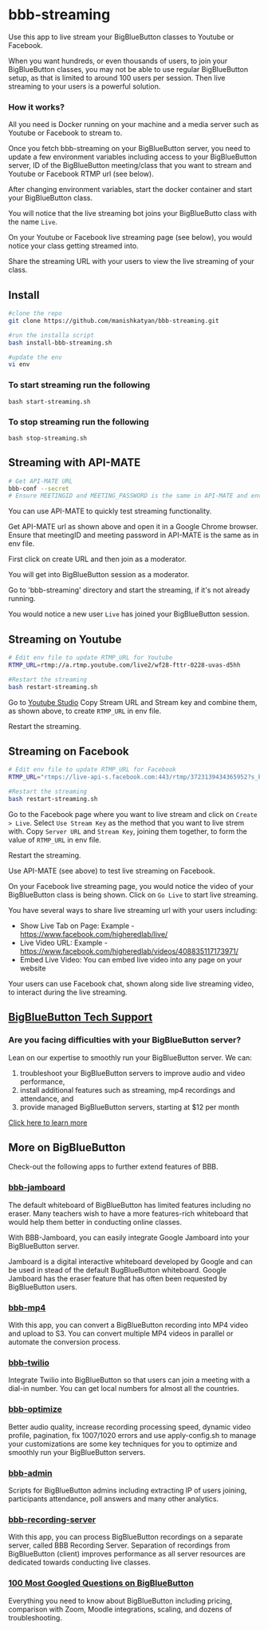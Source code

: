 # bbb-streaming

Use this app to live stream your BigBlueButton classes to Youtube or Facebook.

When you want hundreds, or even thousands of users, to join your BigBlueButton classes, you may not be able to use regular BigBlueButton setup, as that is limited to around 100 users per session. Then live streaming to your users is a powerful solution.   

### How it works?

All you need is Docker running on your machine and a media server such as Youtube or Facebook to stream to.

Once you fetch bbb-streaming on your BigBlueButton server, you need to update a few environment variables including access to your BigBlueButton server, ID of the BigBlueButton meeting/class that you want to stream and Youtube or Facebook RTMP url (see below).

After changing environment variables, start the docker container and start your BigBlueButton class. 

You will notice that the live streaming bot joins your BigBlueButto class with the name `Live`. 

On your Youtube or Facebook live streaming page (see below), you would notice your class getting streamed into. 

Share the streaming URL with your users to view the live streaming of your class. 

## Install

```sh
#clone the repo
git clone https://github.com/manishkatyan/bbb-streaming.git

#run the installa script
bash install-bbb-streaming.sh

#update the env
vi env

```

### To start streaming run the following 
`bash start-streaming.sh`

### To stop streaming run the following 
`bash stop-streaming.sh`


## Streaming with API-MATE
```sh
# Get API-MATE URL
bbb-conf --secret
# Ensure MEETINGID and MEETING_PASSWORD is the same in API-MATE and env file
```

You can use API-MATE to quickly test streaming functionality.

Get API-MATE url as shown above and open it in a Google Chrome browser. Ensure that meetingID and meeting password in API-MATE is the same as in env file. 

First click on create URL and then join as a moderator. 

You will get into BigBlueButton session as a moderator. 

Go to 'bbb-streaming' directory and start the streaming, if it's not already running.

You would notice a new user `Live` has joined your BigBlueButton session. 



## Streaming on Youtube
```sh
# Edit env file to update RTMP_URL for Youtube
RTMP_URL=rtmp://a.rtmp.youtube.com/live2/wf28-fttr-0228-uvas-d5hh

#Restart the streaming
bash restart-streaming.sh
```
Go to [Youtube Studio](https://www.youtube.com/live_dashboard_splash?nv=1)
Copy Stream URL and Stream key and combine them, as shown above, to create `RTMP_URL` in env file.

Restart the streaming. 

## Streaming on Facebook
```sh
# Edit env file to update RTMP_URL for Facebook
RTMP_URL="rtmps://live-api-s.facebook.com:443/rtmp/3723139434365952?s_bl=1&s_ps=1&s_psm=1&s_sw=0&s_vt=api-s&a=Abzo1Ejb-3Gh_7et"

#Restart the streaming
bash restart-streaming.sh
```
Go to the Facebook page where you want to live stream and click on `Create > Live`. Select `Use Stream Key` as the method that you want to live strem with. Copy `Server URL` and `Stream Key`, joining them together, to form the value of `RTMP_URL` in env file.

Restart the streaming.

Use API-MATE (see above) to test live streaming on Facebook.

On your Facebook live streaming page, you would notice the video of your BigBlueButton class is being shown. Click on `Go Live` to start live streaming. 

You have several ways to share live streaming url with your users including:
- Show Live Tab on Page: Example - https://www.facebook.com/higheredlab/live/ 
- Live Video URL: Example - https://www.facebook.com/higheredlab/videos/408835117173971/
- Embed Live Video: You can embed live video into any page on your website

Your users can use Facebook chat, shown along side live streaming video, to interact during the live streaming. 

## [BigBlueButton Tech Support](https://higheredlab.com/bigbluebutton-support/)
### Are you facing difficulties with your BigBlueButton server?
Lean on our expertise to smoothly run your BigBlueButton server. We can: 
1. troubleshoot your BigBlueButton servers to improve audio and video performance,
1. install additional features such as streaming, mp4 recordings and attendance, and
1. provide managed BigBlueButton servers, starting at $12 per month

[Click here to learn more](https://higheredlab.com/bigbluebutton-support/)

## More on BigBlueButton

Check-out the following apps to further extend features of BBB.
  
### [bbb-jamboard](https://github.com/manishkatyan/bbb-jamboard)

The default whiteboard of BigBlueButton has limited features including no eraser. Many teachers wish to have a more features-rich whiteboard that would help them better in conducting online classes.

With BBB-Jamboard, you can easily integrate Google Jamboard into your BigBlueButton server.

Jamboard is a digital interactive whiteboard developed by Google and can be used in stead of the default BugBlueButton whiteboard. Google Jamboard has the eraser feature that has often been requested by BigBlueButton users.

### [bbb-mp4](https://github.com/manishkatyan/bbb-mp4)
With this app, you can convert a BigBlueButton recording into MP4 video and upload to S3. You can convert multiple MP4 videos in parallel or automate the conversion process.

### [bbb-twilio](https://github.com/manishkatyan/bbb-twilio)

Integrate Twilio into BigBlueButton so that users can join a meeting with a dial-in number. You can get local numbers for almost all the countries.

### [bbb-optimize](https://github.com/manishkatyan/bbb-customize)

Better audio quality, increase recording processing speed, dynamic video profile, pagination, fix 1007/1020 errors and use apply-config.sh to manage your customizations are some key techniques for you to optimize and smoothly run your BigBlueButton servers.
  
### [bbb-admin](https://github.com/manishkatyan/bbb-admin)

Scripts for BigBlueButton admins including extracting IP of users joining, participants attendance, poll answers and many other analytics. 
  
  
### [bbb-recording-server](https://github.com/manishkatyan/bbb-recording-server)

With this app, you can process BigBlueButton recordings on a separate server, called BBB Recording Server. Separation of recordings from BigBlueButton (client) improves performance as all server resources are dedicated towards conducting live classes.
  

### [100 Most Googled Questions on BigBlueButton](https://higheredlab.com/bigbluebutton-guide/)

Everything you need to know about BigBlueButton including pricing, comparison with Zoom, Moodle integrations, scaling, and dozens of troubleshooting.

